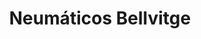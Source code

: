 ---
title: "Neumáticos Bellvitge"
url: /lhospitalet-de-llobregat/neumaticos-bellvitge/
shop: reparación de automóviles
---